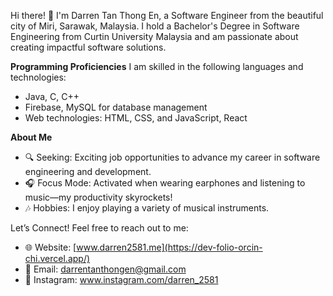 Hi there! 👋
I'm Darren Tan Thong En, a Software Engineer from the beautiful city of Miri, Sarawak, Malaysia.
I hold a Bachelor's Degree in Software Engineering from Curtin University Malaysia and am passionate about creating impactful software solutions.


**Programming Proficiencies**
I am skilled in the following languages and technologies:
- Java, C, C++
- Firebase, MySQL for database management
- Web technologies: HTML, CSS, and JavaScript, React
  

**About Me**
- 🔍 Seeking: Exciting job opportunities to advance my career in software engineering and development.
- 🎧 Focus Mode: Activated when wearing earphones and listening to music—my productivity skyrockets!
- 🎶 Hobbies: I enjoy playing a variety of musical instruments.

  
Let’s Connect!
Feel free to reach out to me:
- 🌐 Website: [www.darren2581.me](https://dev-folio-orcin-chi.vercel.app/)
- 📧 Email: darrentanthongen@gmail.com
- 📸 Instagram: www.instagram.com/darren_2581
